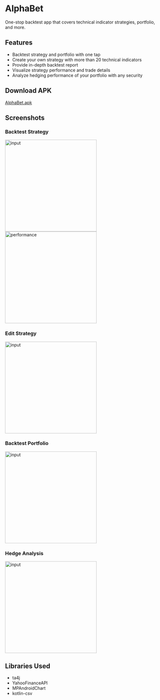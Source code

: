 # AlphaBet
One-stop backtest app that covers technical indicator strategies, portfolio, and more.

## Features
* Backtest strategy and portfolio with one tap
* Create your own strategy with more than 20 technical indicators
* Provide in-depth backtest report
* Visualize strategy performance and trade details
* Analyze hedging performance of your portfolio with any security

## Download APK
[AlphaBet.apk](AlphaBet.apk)

## Screenshots
### Backtest Strategy
<img src="./screenshots/Home.png" alt="input" width="300"/>
<img src="./screenshots/Performance.png" alt="performance" width="300"/>

### Edit Strategy
<img src="./screenshots/Strategy.png" alt="input" width="300"/>

### Backtest Portfolio
<img src="./screenshots/Portfolio.png" alt="input" width="300"/>

### Hedge Analysis
<img src="./screenshots/Hedge.png" alt="input" width="300"/>

## Libraries Used
* ta4j
* YahooFinanceAPI
* MPAndroidChart
* kotlin-csv